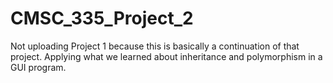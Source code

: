 # CMSC_335_Project_2

Not uploading Project 1 because this is basically a continuation of that project. Applying what we learned about inheritance and polymorphism in a GUI program.
